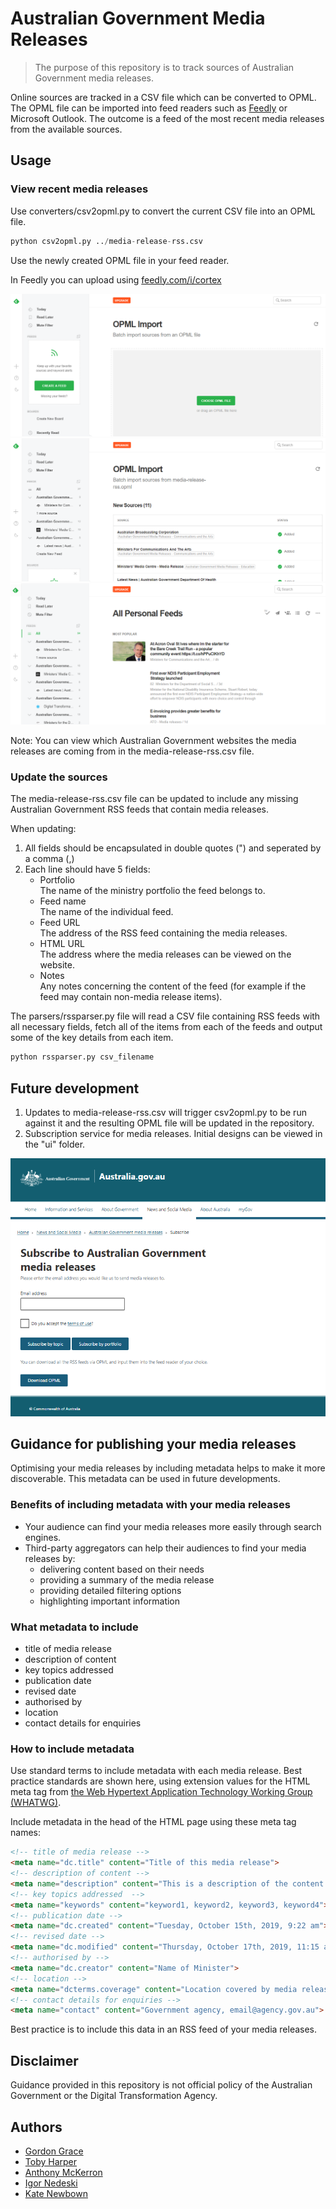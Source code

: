 # Australian Government Media Releases
> The purpose of this repository is to track sources of Australian Government media releases.

Online sources are tracked in a CSV file which can be converted to OPML. The OPML file can be imported into feed readers such as [Feedly](https://feedly.com/) or Microsoft Outlook. The outcome is a feed of the most recent media releases from the available sources.

## Usage

### View recent media releases

Use converters/csv2opml.py to convert the current CSV file into an OPML file.
```python
python csv2opml.py ../media-release-rss.csv
```

Use the newly created OPML file in your feed reader.

In Feedly you can upload using [feedly.com/i/cortex](https://feedly.com/i/cortex)

![Feedly upload: Choose OPML file or drag OPML file here](/docs/images/feedly01.png)
![Feedly upload: New sources successfully added to Feedly from media-release-rss.opml](/docs/images/feedly02.png)
![Feedly upload: All personal feeds showing newly added media releases](/docs/images/feedly03.png)

Note: You can view which Australian Government websites the media releases are coming from in the media-release-rss.csv file.

### Update the sources

The media-release-rss.csv file can be updated to include any missing Australian Government RSS feeds that contain media releases.

When updating:
1. All fields should be encapsulated in double quotes (") and seperated by a comma (,)
2. Each line should have 5 fields:
    - Portfolio<br />The name of the ministry portfolio the feed belongs to.
    - Feed name<br />The name of the individual feed.
    - Feed URL<br />The address of the RSS feed containing the media releases.
    - HTML URL<br />The address where the media releases can be viewed on the website.
    - Notes<br />Any notes concerning the content of the feed (for example if the feed may contain non-media release items).

The parsers/rssparser.py file will read a CSV file containing RSS feeds with all necessary fields, fetch all of the items from each of the feeds and output some of the key details from each item.
```python
python rssparser.py csv_filename
```

## Future development

1. Updates to media-release-rss.csv will trigger csv2opml.py to be run against it and the resulting OPML file will be updated in the repository.
2. Subscription service for media releases. Initial designs can be viewed in the "ui" folder.

![User interface design for subscribing to Australian Government media releases as seen in ui/subscribe.html](/docs/images/ui.png)

## Guidance for publishing your media releases

Optimising your media releases by including metadata helps to make it more discoverable. This metadata can be used in future developments.

### Benefits of including metadata with your media releases

- Your audience can find your media releases more easily through search engines.
- Third-party aggregators can help their audiences to find your media releases by:
    - delivering content based on their needs
    - providing a summary of the media release
    - providing detailed filtering options
    - highlighting important information

### What metadata to include

- title of media release
- description of content
- key topics addressed 
- publication date
- revised date
- authorised by
- location
- contact details for enquiries

### How to include metadata

Use standard terms to include metadata with each media release. Best practice standards are shown here, using extension values for the HTML meta tag from [the Web Hypertext Application Technology Working Group (WHATWG)](https://wiki.whatwg.org/wiki/MetaExtensions).

Include metadata in the head of the HTML page using these meta tag names:

```html
<!-- title of media release -->
<meta name="dc.title" content="Title of this media release">
<!-- description of content -->
<meta name="description" content="This is a description of the content in the media release.">
<!-- key topics addressed  -->
<meta name="keywords" content="keyword1, keyword2, keyword3, keyword4">
<!-- publication date -->
<meta name="dc.created" content="Tuesday, October 15th, 2019, 9:22 am">
<!-- revised date -->
<meta name="dc.modified" content="Thursday, October 17th, 2019, 11:15 am">
<!-- authorised by -->
<meta name="dc.creator" content="Name of Minister">
<!-- location -->
<meta name="dcterms.coverage" content="Location covered by media release">
<!-- contact details for enquiries -->
<meta name="contact" content="Government agency, email@agency.gov.au">
```

Best practice is to include this data in an RSS feed of your media releases.

## Disclaimer

Guidance provided in this repository is not official policy of the Australian Government or the Digital Transformation Agency.

## Authors

- [Gordon Grace](https://github.com/gordongrace)
- [Toby Harper](https://github.com/tobyfu)
- [Anthony McKerron](https://github.com/anthonymckerron)
- [Igor Nedeski](https://github.com/nedeskiigor)
- [Kate Newbown](https://github.com/kNewbown)